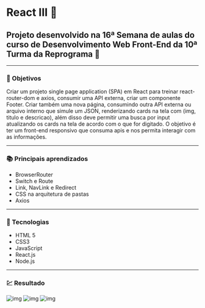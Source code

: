 # React III :tada:
## Projeto desenvolvido na 16ª Semana de aulas do curso de Desenvolvimento Web Front-End da 10ª Turma da Reprograma :purple_heart:

---
### :dart: Objetivos 

Criar um projeto  single page application (SPA) em React para treinar react-router-dom e axios, consumir uma API externa, criar um componente Footer. Criar também uma nova página, consumindo outra API externa ou arquivo interno que simule um JSON, renderizando cards na tela com (img, titulo e descricao), além disso deve permitir uma busca por input atualizando os cards na tela de acordo com o que for digitado.
O objetivo é ter um front-end responsivo que consuma apis e nos permita interagir com as informações.

---
### :books: Principais aprendizados

* BrowserRouter
* Switch e Route
* Link, NavLink e Redirect
* CSS na arquitetura de pastas 
* Axios

---
### :wrench: Tecnologias 

- HTML 5
- CSS3
- JavaScript
- React.js
- Node.js

---
### :chart: Resultado

![img](./react-3/src/assets/resultado1.png)
![img](./react-3/src/assets/resultado2.png)
![img](./react-3/src/assets/resultado3.png)
